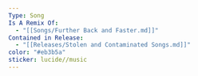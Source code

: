 ```yaml
---
Type: Song
Is A Remix Of:
  - "[[Songs/Further Back and Faster.md]]"
Contained in Release:
  - "[[Releases/Stolen and Contaminated Songs.md]]"
color: "#eb3b5a"
sticker: lucide//music
---
```

